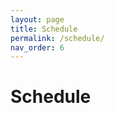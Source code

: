 ```yaml
---
layout: page
title: Schedule
permalink: /schedule/
nav_order: 6
---
```


# Schedule

<p />

<script type="text/javascript" src="https://sessionize.com/api/v2/ht1oni9m/view/GridSmart" />
